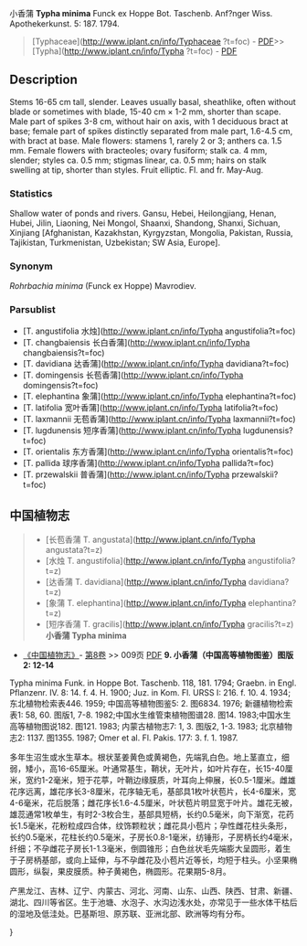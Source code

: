 小香蒲 **Typha minima** Funck ex Hoppe Bot. Taschenb. Anf?nger Wiss. Apothekerkunst. 5: 187. 1794.

> [Typhaceae](http://www.iplant.cn/info/Typhaceae ?t=foc) - [PDF](http://iplant.cn/foc/pdf/Typhaceae.pdf)>>[Typha](http://www.iplant.cn/info/Typha ?t=foc) - [PDF](http://www.iplant.cn/foc/pdf/Typha.pdf)

## Description

Stems 16-65 cm tall, slender. Leaves usually basal, sheathlike, often without blade or sometimes with blade, 15-40 cm × 1-2 mm, shorter than scape. Male part of spikes 3-8 cm, without hair on axis, with 1 deciduous bract at base; female part of spikes distinctly separated from male part, 1.6-4.5 cm, with bract at base. Male flowers: stamens 1, rarely 2 or 3; anthers ca. 1.5 mm. Female flowers with bracteoles; ovary fusiform; stalk ca. 4 mm, slender; styles ca. 0.5 mm; stigmas linear, ca. 0.5 mm; hairs on stalk swelling at tip, shorter than styles. Fruit elliptic. Fl. and fr. May-Aug.

### Statistics
Shallow water of ponds and rivers. Gansu, Hebei, Heilongjiang, Henan, Hubei, Jilin, Liaoning, Nei Mongol, Shaanxi, Shandong, Shanxi, Sichuan, Xinjiang [Afghanistan, Kazakhstan, Kyrgyzstan, Mongolia, Pakistan, Russia, Tajikistan, Turkmenistan, Uzbekistan; SW Asia, Europe].

### Synonym
*Rohrbachia minima* (Funck ex Hoppe) Mavrodiev.

### Parsublist

* [T.  angustifolia  水烛](http://www.iplant.cn/info/Typha angustifolia?t=foc)
* [T.  changbaiensis  长白香蒲](http://www.iplant.cn/info/Typha changbaiensis?t=foc)
* [T.  davidiana  达香蒲](http://www.iplant.cn/info/Typha davidiana?t=foc)
* [T.  domingensis  长苞香蒲](http://www.iplant.cn/info/Typha domingensis?t=foc)
* [T.  elephantina  象蒲](http://www.iplant.cn/info/Typha elephantina?t=foc)
* [T.  latifolia  宽叶香蒲](http://www.iplant.cn/info/Typha latifolia?t=foc)
* [T.  laxmannii  无苞香蒲](http://www.iplant.cn/info/Typha laxmannii?t=foc)
* [T.  lugdunensis  短序香蒲](http://www.iplant.cn/info/Typha lugdunensis?t=foc)
* [T.  orientalis  东方香蒲](http://www.iplant.cn/info/Typha orientalis?t=foc)
* [T.  pallida  球序香蒲](http://www.iplant.cn/info/Typha pallida?t=foc)
* [T.  przewalskii  普香蒲](http://www.iplant.cn/info/Typha przewalskii?t=foc)
## 中国植物志

> * [长苞香蒲  T.  angustata](http://www.iplant.cn/info/Typha angustata?t=z)
> * [水烛  T.  angustifolia](http://www.iplant.cn/info/Typha angustifolia?t=z)
> * [达香蒲  T.  davidiana](http://www.iplant.cn/info/Typha davidiana?t=z)
> * [象蒲  T.  elephantina](http://www.iplant.cn/info/Typha elephantina?t=z)
> * [短序香蒲  T.  gracilis](http://www.iplant.cn/info/Typha gracilis?t=z)
**小香蒲 Typha minima**

* [《中国植物志》](http://www.iplant.cn/frps)- [第8卷](http://www.iplant.cn/frps/vol/8) >> 009页 [PDF](http://www.iplant.cn/frps/pdf/8/009a.pdf)
**9. 小香蒲（中国高等植物图鉴）图版2: 12-14**

Typha minima Funk. in Hoppe Bot. Taschenb. 118, 181. 1794; Graebn. in Engl. Pflanzenr. IV. 8: 14. f. 4. H. 1900; Juz. in Kom. Fl. URSS I: 216. f. 10. 4. 1934; 东北植物检索表446. 1959; 中国高等植物图鉴5: 2. 图6834. 1976; 新疆植物检索表1: 58, 60. 图版1, 7-8. 1982;中国水生维管束植物图谱28. 图14. 1983;中国水生高等植物图说182. 图121. 1983; 内蒙古植物志7: 1, 3. 图版2, 1-3. 1983; 北京植物志2: 1137. 图1355. 1987; Omer et al. Fl. Pakis. 177: 3. f. 1. 1987.

多年生沼生或水生草本。根状茎姜黄色或黄褐色，先端乳白色。地上茎直立，细弱，矮小，高16-65厘米。叶通常基生，鞘状，无叶片，如叶片存在，长15-40厘米，宽约1-2毫米，短于花葶，叶鞘边缘膜质，叶耳向上伸展，长0.5-1厘米。雌雄花序远离，雄花序长3-8厘米，花序轴无毛，基部具1枚叶状苞片，长4-6厘米，宽4-6毫米，花后脱落；雌花序长1.6-4.5厘米，叶状苞片明显宽于叶片。雄花无被，雄蕊通常1枚单生，有时2-3枚合生，基部具短柄，长约0.5毫米，向下渐宽，花药长1.5毫米，花粉粒成四合体，纹饰颗粒状；雌花具小苞片；孕性雌花柱头条形，长约0.5毫米，花柱长约0.5毫米，子房长0.8-1毫米，纺锤形，子房柄长约4毫米，纤细；不孕雌花子房长1-1.3毫米，倒圆锥形；白色丝状毛先端膨大呈圆形，着生于子房柄基部，或向上延伸，与不孕雌花及小苞片近等长，均短于柱头。小坚果椭圆形，纵裂，果皮膜质。种子黄褐色，椭圆形。花果期5-8月。

产黑龙江、吉林、辽宁、内蒙古、河北、河南、山东、山西、陕西、甘肃、新疆、湖北、四川等省区。生于池塘、水泡子、水沟边浅水处，亦常见于一些水体干枯后的湿地及低洼处。巴基斯坦、原苏联、亚洲北部、欧洲等均有分布。

}